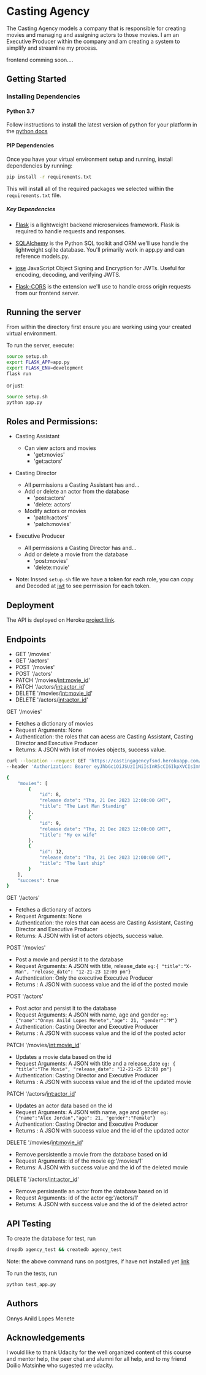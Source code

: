 # Casting Agency
The Casting Agency models a company that is responsible for creating movies and managing and assigning actors to those movies. I am an Executive Producer within the company and am creating a system to simplify and streamline my process.

frontend comming soon....
## Getting Started

### Installing Dependencies

#### Python 3.7

Follow instructions to install the latest version of python for your platform in the [python docs](https://docs.python.org/3/using/unix.html#getting-and-installing-the-latest-version-of-python)


#### PIP Dependencies

Once you have your virtual environment setup and running, install dependencies by running:

```bash
pip install -r requirements.txt
```

This will install all of the required packages we selected within the `requirements.txt` file.

##### Key Dependencies

- [Flask](http://flask.pocoo.org/)  is a lightweight backend microservices framework. Flask is required to handle requests and responses.

- [SQLAlchemy](https://www.sqlalchemy.org/) is the Python SQL toolkit and ORM we'll use handle the lightweight sqlite database. You'll primarily work in app.py and can reference models.py.


- [jose](https://python-jose.readthedocs.io/en/latest/) JavaScript Object Signing and Encryption for JWTs. Useful for encoding, decoding, and verifying JWTS. 

- [Flask-CORS](https://flask-cors.readthedocs.io/en/latest/#) is the extension we'll use to handle cross origin requests from our frontend server. 


## Running the server

From within the  directory first ensure you are working using your created virtual environment.

To run the server, execute:

```bash
source setup.sh
export FLASK_APP=app.py
export FLASK_ENV=development
flask run
```
or just:
```bash
source setup.sh 
python app.py
```

## Roles and Permissions:
- Casting Assistant
    - Can view actors and movies
        - 'get:movies'
        - 'get:actors'    
 
- Casting Director
    - All permissions a Casting Assistant has and…
    - Add or delete an actor from the database
        - 'post:actors'
        - 'delete: actors'
    - Modify actors or movies
        - 'patch:actors'
        - 'patch:movies'


- Executive Producer
   - All permissions a Casting Director has and…
   - Add or delete a movie from the database
        - 'post:movies'
        - 'delete:movie'

- Note: Inssed ```setup.sh``` file we have a token for each role, you can copy and Decoded at [jwt](https://jwt.io/) to see permission for each token. 

## Deployment
The API is deployed on Heroku [project link](https://castingagencyfsnd.herokuapp.com/).

## Endpoints
- GET '/movies'
- GET '/actors'
- POST '/movies'
- POST '/actors'
- PATCH '/movies/<int:movie_id>'
- PATCH '/actors/<int:actor_id>'
- DELETE '/movies/<int:movie_id>'
- DELETE '/actors/<int:actor_id>'


GET '/movies'
- Fetches a dictionary of movies 
- Request Arguments: None
- Authentication: the roles that can acess are Casting Assistant, Casting Director and Executive Producer
- Returns: A JSON with list of movies objects, success value.
```bash
curl --location --request GET 'https://castingagencyfsnd.herokuapp.com/movies' \
--header 'Authorization: Bearer eyJhbGciOiJSUzI1NiIsInR5cCI6IkpXVCIsImtpZCI6InNwVTk1eGZkR0hXWkZ2RDVvRzU0TSJ9.eyJpc3MiOiJodHRwczovL3Byb2plY3Rmc25kLmF1dGgwLmNvbS8iLCJzdWIiOiJhdXRoMHw1ZWMyZGQ0NmQwNDdjOTBjYzU3MjZiNGIiLCJhdWQiOiJjYXN0aW5nIiwiaWF0IjoxNTg5OTE2NTgzLCJleHAiOjE1OTAwMDI5ODIsImF6cCI6IkYwOWQ3Nm1IVlhFczZnME05VG12cUZEN1VBNXV2QjJFIiwic2NvcGUiOiIiLCJwZXJtaXNzaW9ucyI6WyJnZXQ6YWN0b3JzIiwiZ2V0Om1vdmllcyJdfQ.gkuByEJFJPO8_8DoRukebvaislj1fpf0--nbmGz6SIQkilOh5UzjSsCoTMUz1w2C6jVOgVZrIqraHQyvWyVorhmiG5EKLpBsm2R3UEzlDs84hjoyYT0-AFAqb2Q2uXpqjPUpsl2-DljPxSeeQkG6Jntn8kTfAwwhqWtBNXeV9-sF4-32nu5zXtsh8CQepDWVv-CBlQ3Cv8A8yBrAd1JX3TiZS3AX5_iHg5XPaZQ2gX5sRBQMLtLsFMWVTkxBUvjQfDNjmzDYfFGzfmQB1xKNJ0wVMwhJyoFXy84XgqZVr5rv4AfPcFw8Jh5bzBh3YmVODVIyyJJYlJFeRnWJN5vayw'
```
```bash
{
    "movies": [
        {
            "id": 8,
            "release date": "Thu, 21 Dec 2023 12:00:00 GMT",
            "title": "The Last Man Standing"
        },
        {
            "id": 9,
            "release date": "Thu, 21 Dec 2023 12:00:00 GMT",
            "title": "My ex wife"
        },
        {
            "id": 12,
            "release date": "Thu, 21 Dec 2023 12:00:00 GMT",
            "title": "The last ship"
        }
    ],
    "success": true
}
```

GET '/actors'
- Fetches a dictionary of actors 
- Request Arguments: None
- Authentication: the roles that can acess are Casting Assistant, Casting Director and Executive Producer
- Returns: A JSON with list of actors objects, success value.


POST '/movies'
- Post a movie and persist it to the database
- Request Arguments: A JSON with title, release_date  ```eg:{ "title":"X-Man", "release_date": "12-21-23 12:00 pm"}```
- Authentication: Only the executive Executive Producer
- Returns : A JSON with success value and the id of the posted movie

POST '/actors'
- Post actor and persist it to the database
- Request Arguments: A JSON with name, age and gender  ```eg:{"name":"Onnys Anild Lopes Menete","age": 21,
"gender":"M"}```
- Authentication: Casting Director and  Executive Producer 
- Returns : A JSON with success value and the id of the posted actor

PATCH '/movies/<int:movie_id>'
- Updates a movie data based on the id 
- Request Arguments: A JSON with title and a release_date ```eg: { "title":"The Movie", "release_date": "12-21-25 12:00 pm"}```
- Authentication: Casting Director and  Executive Producer 
- Returns : A JSON with success value and the id of the updated movie

PATCH '/actors/<int:actor_id>'
- Updates an actor data based on the id 
- Request Arguments: A JSON with name, age and gender ```eg:{"name":"Alex Jordan","age": 21,
 "gender":"Female"}```
- Authentication: Casting Director and  Executive Producer 
- Returns : A JSON with success value and the id of the updated actor

DELETE '/movies/<int:movie_id>'
- Remove persistentle a movie from the database based on id 
- Request Arguments: id of the movie eg:'/movies/1'
- Returns: A JSON with success value and the id of the deleted movie

DELETE '/actors/<int:actor_id>'
- Remove persistentle an actor from the database based on id 
- Request Arguments: id of the actor eg:'/actors/1'
- Returns: A JSON with success value and the id of the deleted actror 

## API Testing
To create the database for test, run
```bash
dropdb agency_test && createdb agency_test
```
Note: the above command runs on postgres, if have not installed yet [link](https://www.postgresql.org/download/)

To run the tests, run
```bash
python test_app.py
``` 
## Authors
Onnys Anild Lopes Menete

## Acknowledgements
I would like to thank Udacity for the well organized content of this course and mentor help, the peer chat and alumni for all help, and to my friend Doilio Matsinhe who sugested me udacity. 

